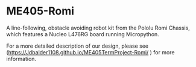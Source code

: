 # ME405-Romi
A line-following, obstacle avoiding robot kit from the Pololu Romi Chassis, which features a Nucleo L476RG board running Micropython.

For a more detailed description of our design, please see (https://Jdbalder1108.github.io/ME405TermProject-Romi/
) for more information.
